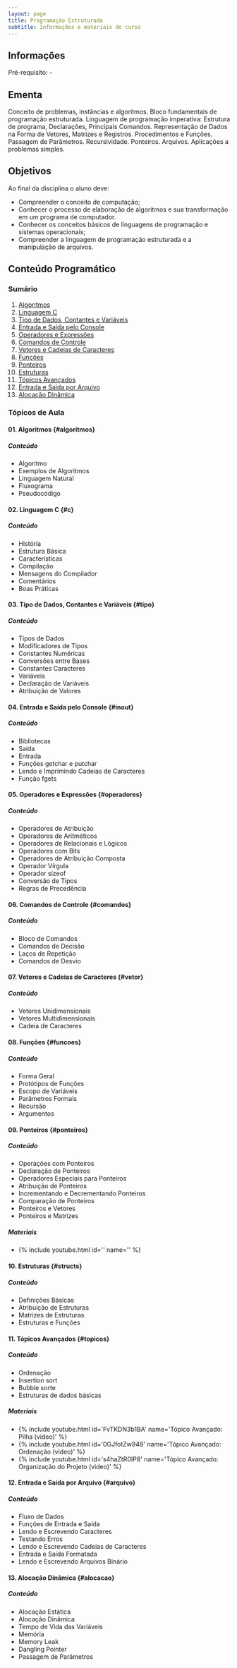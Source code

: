 ```yaml
---
layout: page
title: Programação Estruturada
subtitle: Informações e materiais do curso
---
```


## Informações
Pré-requisito:  -

## Ementa
Conceito de problemas, instâncias e algoritmos. Bloco fundamentais de programação estruturada. Linguagem de programação imperativa: Estrutura de programa, Declarações, Principais Comandos. Representação de Dados na Forma de Vetores, Matrizes e Registros. Procedimentos e Funções. Passagem de Parâmetros. Recursividade. Ponteiros. Arquivos. Aplicações a problemas simples.

## Objetivos

Ao final da disciplina o aluno deve:
- Compreender o conceito de computação;
- Conhecer o processo de elaboração de algoritmos e sua transformação em um programa de computador. 
- Conhecer os conceitos básicos de linguagens de programação e sistemas operacionais;
- Compreender a linguagem de programação estruturada e a manipulação de arquivos.

## Conteúdo Programático

### Sumário

1. [Algoritmos](#algoritmos)
2. [Linguagem C](#c)
3. [Tipo de Dados, Contantes e Variáveis](#tipo)
4. [Entrada e Saída pelo Console](#inout)
5. [Operadores e Expressões](#operadores)
6. [Comandos de Controle](#comandos)
7. [Vetores e Cadeias de Caracteres](#vetor)
8. [Funções](#funcoes)
9. [Ponteiros](#ponteiros)
10. [Estruturas](#structs)
11. [Tópicos Avançados](#topicos)
12. [Entrada e Saída por Arquivo](#arquivo)
13. [Alocação Dinâmica](#alocacao)

### Tópicos de Aula

#### 01. Algoritmos {#algoritmos}

##### Conteúdo

- Algoritmo
- Exemplos de Algoritmos
- Linguagem Natural
- Fluxograma
- Pseudocódigo

#### 02. Linguagem C {#c}

##### Conteúdo

- História
- Estrutura Básica
- Características
- Compilação
- Mensagens do Compilador
- Comentários
- Boas Práticas

#### 03. Tipo de Dados, Contantes e Variáveis {#tipo}

##### Conteúdo

- Tipos de Dados
- Modificadores de Tipos
- Constantes Numéricas
- Conversões entre Bases
- Constantes Caracteres
- Variáveis
- Declaração de Variáveis
- Atribuição de Valores

#### 04. Entrada e Saída pelo Console {#inout}

##### Conteúdo

- Bibliotecas
- Saída
- Entrada
- Funções getchar e putchar
- Lendo e Imprimindo Cadeias de Caracteres
- Função fgets

#### 05. Operadores e Expressões {#operadores}

##### Conteúdo

- Operadores de Atribuição
- Operadores de Aritméticos
- Operadores de Relacionais e Lógicos
- Operadores com Bits
- Operadores de Atribuição Composta
- Operador Vírgula
- Operador sizeof
- Conversão de Tipos
- Regras de Precedência

#### 06. Comandos de Controle {#comandos}

##### Conteúdo

- Bloco de Comandos
- Comandos de Decisão
- Laços de Repetição
- Comandos de Desvio

#### 07. Vetores e Cadeias de Caracteres {#vetor}

##### Conteúdo

- Vetores Unidimensionais
- Vetores Multidimensionais
- Cadeia de Caracteres

#### 08. Funções {#funcoes}

##### Conteúdo

- Forma Geral
- Protótipos de Funções
- Escopo de Variáveis
- Parâmetros Formais
- Recursão
- Argumentos

#### 09. Ponteiros {#ponteiros}

##### Conteúdo

- Operações com Ponteiros
- Declaração de Ponteiros
- Operadores Especiais para Ponteiros
- Atribuição de Ponteiros
- Incrementando e Decrementando Ponteiros
- Comparação de Ponteiros
- Ponteiros e Vetores
- Ponteiros e Matrizes

##### Materiais

- {% include youtube.html id='' name='' %}

#### 10. Estruturas {#structs}

##### Conteúdo

- Definições Básicas
- Atribuição de Estruturas
- Matrizes de Estruturas
- Estruturas e Funções

#### 11. Tópicos Avançados {#topicos}

##### Conteúdo

- Ordenação
- Insertion sort
- Bubble sorte
- Estruturas de dados básicas

##### Materiais

- {% include youtube.html id='FvTKDN3b1BA' name='Tópico Avançado: Pilha (video)' %}
- {% include youtube.html id='0GJfotZw948' name='Tópico Avançado: Ordenação (video)' %}
- {% include youtube.html id='s4haZtR0IP8' name='Tópico Avançado: Organização do Projeto (video)' %}

#### 12. Entrada e Saída por Arquivo {#arquivo}

##### Conteúdo

- Fluxo de Dados
- Funções de Entrada e Saída
- Lendo e Escrevendo Caracteres
- Testando Erros
- Lendo e Escrevendo Cadeias de Caracteres
- Entrada e Saída Formatada
- Lendo e Escrevendo Arquivos Binário

#### 13. Alocação Dinâmica {#alocacao}

##### Conteúdo

- Alocação Estática
- Alocação Dinâmica
- Tempo de Vida das Variáveis
- Memória
- Memory Leak
- Dangling Pointer
- Passagem de Parâmetros
